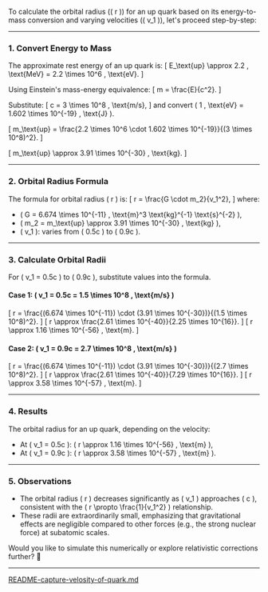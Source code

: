 To calculate the orbital radius (\( r \)) for an up quark based on its energy-to-mass conversion and varying velocities (\( v_1 \)), let's proceed step-by-step:

---

### **1. Convert Energy to Mass**
The approximate rest energy of an up quark is:
\[
E_\text{up} \approx 2.2 \, \text{MeV} = 2.2 \times 10^6 \, \text{eV}.
\]

Using Einstein's mass-energy equivalence:
\[
m = \frac{E}{c^2}.
\]

Substitute:
\[
c = 3 \times 10^8 \, \text{m/s},
\]
and convert \( 1 \, \text{eV} = 1.602 \times 10^{-19} \, \text{J} \).

\[
m_\text{up} = \frac{2.2 \times 10^6 \cdot 1.602 \times 10^{-19}}{(3 \times 10^8)^2}.
\]

\[
m_\text{up} \approx 3.91 \times 10^{-30} \, \text{kg}.
\]

---

### **2. Orbital Radius Formula**
The formula for orbital radius \( r \) is:
\[
r = \frac{G \cdot m_2}{v_1^2},
\]
where:
- \( G = 6.674 \times 10^{-11} \, \text{m}^3 \text{kg}^{-1} \text{s}^{-2} \),
- \( m_2 = m_\text{up} \approx 3.91 \times 10^{-30} \, \text{kg} \),
- \( v_1 \): varies from \( 0.5c \) to \( 0.9c \).

---

### **3. Calculate Orbital Radii**
For \( v_1 = 0.5c \) to \( 0.9c \), substitute values into the formula.

#### **Case 1: \( v_1 = 0.5c = 1.5 \times 10^8 \, \text{m/s} \)**
\[
r = \frac{(6.674 \times 10^{-11}) \cdot (3.91 \times 10^{-30})}{(1.5 \times 10^8)^2}.
\]
\[
r \approx \frac{2.61 \times 10^{-40}}{2.25 \times 10^{16}}.
\]
\[
r \approx 1.16 \times 10^{-56} \, \text{m}.
\]

#### **Case 2: \( v_1 = 0.9c = 2.7 \times 10^8 \, \text{m/s} \)**
\[
r = \frac{(6.674 \times 10^{-11}) \cdot (3.91 \times 10^{-30})}{(2.7 \times 10^8)^2}.
\]
\[
r \approx \frac{2.61 \times 10^{-40}}{7.29 \times 10^{16}}.
\]
\[
r \approx 3.58 \times 10^{-57} \, \text{m}.
\]

---

### **4. Results**
The orbital radius for an up quark, depending on the velocity:
- At \( v_1 = 0.5c \): \( r \approx 1.16 \times 10^{-56} \, \text{m} \),
- At \( v_1 = 0.9c \): \( r \approx 3.58 \times 10^{-57} \, \text{m} \).

---

### **5. Observations**
- The orbital radius \( r \) decreases significantly as \( v_1 \) approaches \( c \), consistent with the \( r \propto \frac{1}{v_1^2} \) relationship.
- These radii are extraordinarily small, emphasizing that gravitational effects are negligible compared to other forces (e.g., the strong nuclear force) at subatomic scales.

Would you like to simulate this numerically or explore relativistic corrections further? 🚀

---

[README-capture-velosity-of-quark.md](https://t2m.io/0ehrkPk)
